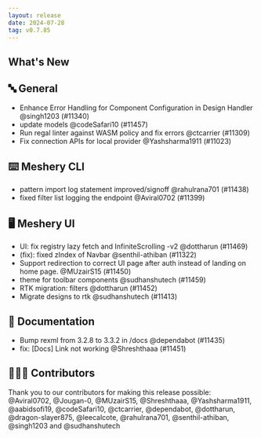 ```yaml
---
layout: release
date: 2024-07-28
tag: v0.7.85
---
```


## What's New

## 🔤 General

- Enhance Error Handling for Component Configuration in Design Handler @singh1203 (#11340)
- update models @codeSafari10 (#11457)
- Run regal linter against WASM policy and fix errors @ctcarrier (#11309)
- Fix connection APIs for local provider @Yashsharma1911 (#11023)

## ⌨️ Meshery CLI

- pattern import log statement improved/signoff @rahulrana701 (#11438)
- fixed filter list logging the endpoint @Aviral0702 (#11399)

## 🖥 Meshery UI

- UI: fix registry lazy fetch and InfiniteScrolling -v2 @dottharun (#11469)
- (fix): fixed zIndex of Navbar @senthil-athiban (#11322)
- Support redirection to correct UI page after auth instead of landing on home page. @MUzairS15 (#11450)
- theme for toolbar components @sudhanshutech (#11459)
- RTK migration: filters @dottharun (#11452)
- Migrate designs to rtk @sudhanshutech (#11413)

## 📖 Documentation

- Bump rexml from 3.2.8 to 3.3.2 in /docs @dependabot (#11435)
- fix: [Docs] Link not working @Shreshthaaa (#11451)

## 👨🏽‍💻 Contributors

Thank you to our contributors for making this release possible:
@Aviral0702, @Jougan-0, @MUzairS15, @Shreshthaaa, @Yashsharma1911, @aabidsofi19, @codeSafari10, @ctcarrier, @dependabot, @dottharun, @dragon-slayer875, @leecalcote, @rahulrana701, @senthil-athiban, @singh1203 and @sudhanshutech
